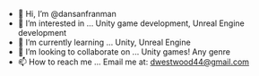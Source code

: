 - 👋 Hi, I’m @dansanfranman
- 👀 I’m interested in ... Unity game development, Unreal Engine development
- 🌱 I’m currently learning ... Unity, Unreal Engine
- 💞️ I’m looking to collaborate on ... Unity games! Any genre
- 📫 How to reach me ... Email me at: dwestwood44@gmail.com

<!---
dansanfranman/dansanfranman is a ✨ special ✨ repository because its `README.md` (this file) appears on your GitHub profile.
You can click the Preview link to take a look at your changes.
--->
